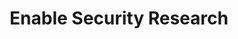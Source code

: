 ---
title: Enable Security Research
description: RTC security Research, talks and tools. We are researchers in cyber-security, continually educating ourselves and developing knowledge and code. By sharing what we learn, we hope to push RTC security forward.
url: https://www.enablesecurity.com/research/
image:
    # url: '/assets/images/cafe.png'
    # alt: 'Cafe'
tags: ['cve', 'research', 'vulnerability']
pubDate: 2023-11-08
draft: false
---